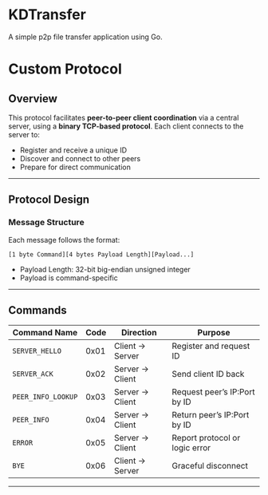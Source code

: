# KDTransfer

A simple p2p file transfer application using Go. 

# Custom Protocol

## Overview

This protocol facilitates **peer-to-peer client coordination** via a central server, using a **binary TCP-based protocol**. Each client connects to the server to:

* Register and receive a unique ID
* Discover and connect to other peers
* Prepare for direct communication

---

## Protocol Design

### Message Structure

Each message follows the format:

```
[1 byte Command][4 bytes Payload Length][Payload...]
```

* Payload Length: 32-bit big-endian unsigned integer
* Payload is command-specific

---

## Commands

| Command Name        | Code | Direction       | Purpose                        |
| --------------------| ---- | --------------- | ------------------------------ |
| `SERVER_HELLO`      | 0x01 | Client → Server | Register and request ID        |
| `SERVER_ACK`        | 0x02 | Server → Client | Send client ID back            |
| `PEER_INFO_LOOKUP`  | 0x03 | Server → Client | Request peer’s IP\:Port by ID   |
| `PEER_INFO`         | 0x04 | Server → Client | Return peer’s IP\:Port by ID   |
| `ERROR`             | 0x05 | Server → Client | Report protocol or logic error |
| `BYE`               | 0x06 | Client → Server | Graceful disconnect            |

---

